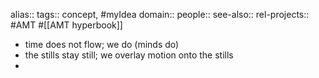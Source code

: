 alias::
tags:: concept, #myIdea
domain::
people::
see-also::
rel-projects:: #AMT #[[AMT hyperbook]]


- time does not flow; we do (minds do)
- the stills stay still; we overlay motion onto the stills
-
